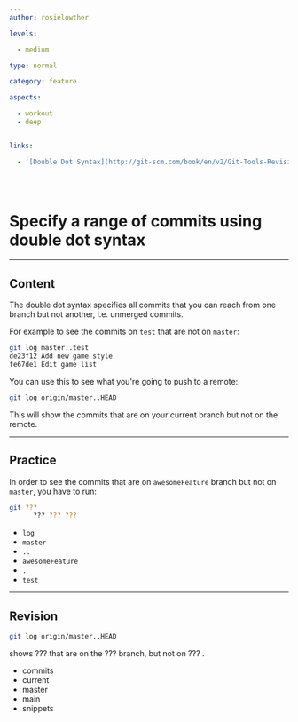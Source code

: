 ```yaml
---
author: rosielowther

levels:

  - medium

type: normal

category: feature

aspects:

  - workout
  - deep


links:

  - '[Double Dot Syntax](http://git-scm.com/book/en/v2/Git-Tools-Revision-Selection){documentation}'


---
```


# Specify a range of commits using double dot syntax

---
## Content

The double dot syntax specifies all commits that you can reach from one branch but not another, i.e. unmerged commits.

For example to see the commits on `test` that are not on `master`:
```bash
git log master..test
de23f12 Add new game style
fe67de1 Edit game list
```
You can use this to see what you're going to push to a remote:
```bash
git log origin/master..HEAD
```
This will show the commits that are on your current branch but not on the remote.

---
## Practice

In order to see the commits that are on `awesomeFeature` branch but not on `master`, you have to run:
```bash
git ???
      ??? ??? ???
```

* `log`
* `master`
* `..`
* `awesomeFeature`
* `.`
* `test`

---
## Revision

```bash
git log origin/master..HEAD
```
shows ??? that are on the ??? branch, but not on ??? .

* commits
* current
* master
* main
* snippets

 
 
 
